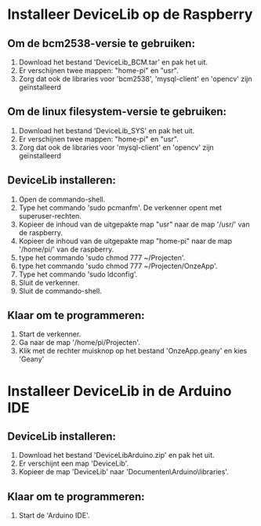 # Installeer DeviceLib op de Raspberry


Om de bcm2538-versie te gebruiken:
----------------------------------
1. Download het bestand 'DeviceLib_BCM.tar' en pak het uit.
2. Er verschijnen twee mappen:  "home-pi" en "usr".
3. Zorg dat ook de libraries voor 'bcm2538', 'mysql-client' en 'opencv' zijn geïnstalleerd

Om de linux filesystem-versie te gebruiken:
-------------------------------------------
1. Download het bestand 'DeviceLib_SYS' en pak het uit.
2. Er verschijnen twee mappen:  "home-pi" en "usr".
3. Zorg dat ook de libraries voor 'mysql-client' en 'opencv' zijn geïnstalleerd

DeviceLib installeren:
----------------------
1. Open de commando-shell.
2. Type het commando 'sudo pcmanfm'. De verkenner opent met superuser-rechten.
3. Kopieer de inhoud van de uitgepakte map "usr" naar de map '/usr/' van de raspberry.
4. Kopieer de inhoud van de uitgepakte map "home-pi" naar de map '/home/pi/' van de raspberry.
5. type het commando 'sudo chmod 777 ~/Projecten'.
6. type het commando 'sudo chmod 777 ~/Projecten/OnzeApp'.
7. Type het commando 'sudo ldconfig'.
8. Sluit de verkenner.
9. Sluit de commando-shell.

Klaar om te programmeren:
--------------------
1. Start de verkenner.
2. Ga naar de map '/home/pi/Projecten'.
3. Klik met de rechter muisknop op het bestand 'OnzeApp.geany' en kies 'Geany'


# Installeer DeviceLib in de Arduino IDE

DeviceLib installeren:
------------------
1. Download het bestand 'DeviceLibArduino.zip' en pak het uit.
2. Er verschijnt een map 'DeviceLib'.
3. Kopieer de map 'DeviceLib' naar 'Documenten\Arduino\libraries'.

Klaar om te programmeren:
-------------------------
1. Start de 'Arduino IDE'.
